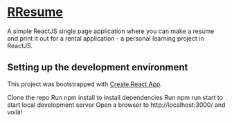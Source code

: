 
# [RResume](https://renters-resume.netlify.app/)
A simple ReactJS single page application where you can make a resume and print it out for a rental application - a personal learning project in ReactJS.


## Setting up the development environment
This project was bootstrapped with [Create React App](https://github.com/facebook/create-react-app).

Clone the repo
Run npm install to install dependencies
Run npm run start to start local development server
Open a browser to http://localhost:3000/ and voilà!




